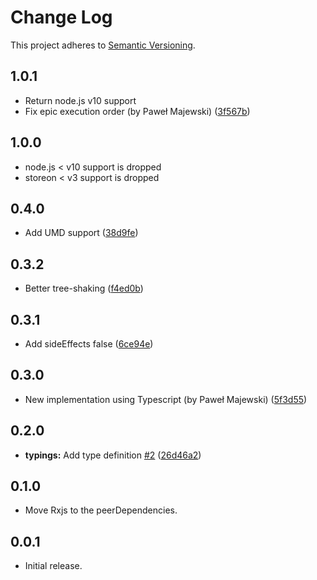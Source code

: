 # Change Log

This project adheres to [Semantic Versioning](http://semver.org/).

## 1.0.1
- Return node.js v10 support
- Fix epic execution order (by Paweł Majewski) ([3f567b](https://github.com/distolma/storeon-observable/commit/3f567b32da05ffb9d42210e920931738486e0127))

## 1.0.0
- node.js < v10 support is dropped
- storeon < v3 support is dropped

## 0.4.0
- Add UMD support ([38d9fe](https://github.com/distolma/storeon-observable/commit/38d9fe8da9fcb7cd2b983e77972070cb6b2e264e))

## 0.3.2
- Better tree-shaking ([f4ed0b](https://github.com/distolma/storeon-observable/commit/f4ed0be0496b7d038bd28aa8bb564ac3ae4f5eb7))

## 0.3.1
- Add sideEffects false ([6ce94e](https://github.com/distolma/storeon-observable/commit/6ce94e09feb87b5fd652c57867ec3287655fdf3d))

## 0.3.0
- New implementation using Typescript (by Paweł Majewski) ([5f3d55](https://github.com/distolma/storeon-observable/commit/5f3d5542b604473e24f3032edf0aa36a29a4ad51))

## 0.2.0
- **typings:** Add type definition [#2](https://github.com/distolma/storeon-observable/issues/2) ([26d46a2](https://github.com/distolma/storeon-observable/commit/26d46a2))

## 0.1.0
- Move Rxjs to the peerDependencies.

## 0.0.1
- Initial release.

